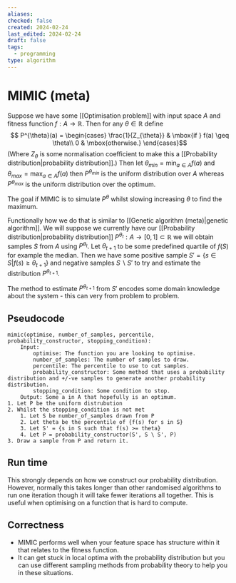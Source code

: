 ```yaml
---
aliases: 
checked: false
created: 2024-02-24
last_edited: 2024-02-24
draft: false
tags:
  - programming
type: algorithm
---
```

# MIMIC (meta)

Suppose we have some [[Optimisation problem]] with input space $A$ and fitness function $f: A \rightarrow \mathbb{R}$. Then for any $\theta \in \mathbb{R}$ define
$$
P^{\theta}(a) = \begin{cases} \frac{1}{Z_{\theta}} & \mbox{if } f(a) \geq \theta\\ 0 & \mbox{otherwise.} \end{cases}$$
(Where $Z_{\theta}$ is some normalisation coefficient to make this a [[Probability distribution|probability distribution]].) Then let $\theta_{min} = \min_{a \in A} f(a)$ and $\theta_{max} = \max_{a \in A} f(a)$ then $P^{\theta_{min}}$ is the uniform distribution over $A$ whereas $P^{\theta_{max}}$ is the uniform distribution over the optimum.

The goal if MIMIC is to simulate $P^{\theta}$ whilst slowing increasing $\theta$ to find the maximum.

Functionally how we do that is similar to [[Genetic algorithm (meta)|genetic algorithm]]. We will suppose we currently have our [[Probability distribution|probability distribution]] $P^{\theta_t} : A \rightarrow [0,1] \subset \mathbb{R}$ we will obtain samples $S$ from $A$ using $P^{\theta_t}$. Let $\theta_{t+1}$ to be some predefined quartile of $f(S)$ for example the median. Then we have some positive sample $S' = \{s \in S \vert f(s) \geq \theta_{t+1}\}$ and negative samples $S \backslash S'$ to try and estimate the distribution $P^{\theta_{t+1}}$. 

The method to estimate $P^{\theta_{t+1}}$ from $S'$ encodes some domain knowledge about the system - this can very from problem to problem.

## Pseudocode

```pseudocode
mimic(optimise, number_of_samples, percentile, probability_constructor, stopping_condition):
	Input:
		optimise: The function you are looking to optimise.
		number_of_samples: The number of samples to draw.
		percentile: The percentile to use to cut samples.
		probability_constructor: Some method that uses a probability distribution and +/-ve samples to generate another probability distribution.
		stopping_condition: Some condition to stop.
	Output: Some a in A that hopefully is an optimum.
1. Let P be the uniform distrubution
2. Whilst the stopping_condition is not met
	1. Let S be number_of_samples drawn from P
	2. Let theta be the percentile of {f(s) for s in S}
	3. Let S' = {s in S such that f(s) >= theta}
	4. Let P = probability_constructor(S', S \ S', P)
3. Draw a sample from P and return it.
```

## Run time

This strongly depends on how we construct our probability distribution. However, normally this takes longer than other randomised algorithms to run one iteration though it will take fewer iterations all together. This is useful when optimising on a function that is hard to compute. 

## Correctness

- MIMIC performs well when your feature space has structure within it that relates to the fitness function. 
- It can get stuck in local optima with the probability distribution but you can use different sampling methods from probability theory to help you in these situations. 
